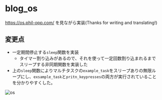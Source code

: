 # blog_os

https://os.phil-opp.com/ を見ながら実装(Thanks for writing and translating!)

## 変更点

- 一定期間停止する`sleep`関数を実装
  - タイマー割り込みがあるので、それを使って一定回数割り込まれるまでスリープする非同期関数を実装した
- 上の`sleep`関数によりマルチタスクの`example_task`をスリープありの無限ループにし、`exsample_task`と`pritn_keypresses`の両方が実行されていることを分かりやすくした。

![os](https://github.com/near129/blog_os/assets/56579877/45378b6a-320d-4510-9095-d98634934d4d)
